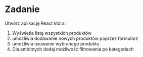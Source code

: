 # Zadanie 
Utwórz aplikację React która:
1. Wyświetla listę wszystkich produktów
2. umozliwia dodawanie nowych produktów poprzez formularz
3. umożliwia usuwanie wybranego produktu
4. Dla ambitnych dodaj możliwość filtrowania po kategoriach